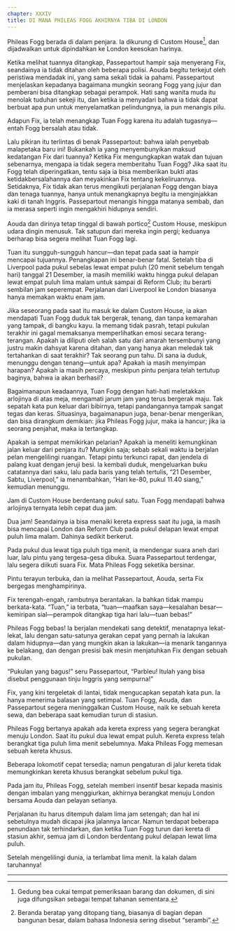 ```yaml
---
chapter: XXXIV
title: DI MANA PHILEAS FOGG AKHIRNYA TIBA DI LONDON
---
```


Phileas Fogg berada di dalam penjara. Ia dikurung di Custom House[^1], dan dijadwalkan untuk dipindahkan ke London keesokan harinya.

Ketika melihat tuannya ditangkap, Passepartout hampir saja menyerang Fix, seandainya ia tidak ditahan oleh beberapa polisi. Aouda begitu terkejut oleh peristiwa mendadak ini, yang sama sekali tidak ia pahami. Passepartout menjelaskan kepadanya bagaimana mungkin seorang Fogg yang jujur dan pemberani bisa ditangkap sebagai perampok. Hati sang wanita muda itu menolak tuduhan sekeji itu, dan ketika ia menyadari bahwa ia tidak dapat berbuat apa pun untuk menyelamatkan pelindungnya, ia pun menangis pilu.

Adapun Fix, ia telah menangkap Tuan Fogg karena itu adalah tugasnya—entah Fogg bersalah atau tidak.

Lalu pikiran itu terlintas di benak Passepartout: bahwa ialah penyebab malapetaka baru ini! Bukankah ia yang menyembunyikan maksud kedatangan Fix dari tuannya? Ketika Fix mengungkapkan watak dan tujuan sebenarnya, mengapa ia tidak segera memberitahu Tuan Fogg? Jika saat itu Fogg telah diperingatkan, tentu saja ia bisa memberikan bukti atas ketidakbersalahannya dan meyakinkan Fix tentang kekeliruannya. Setidaknya, Fix tidak akan terus mengikuti perjalanan Fogg dengan biaya dan tenaga tuannya, hanya untuk menangkapnya begitu ia menginjakkan kaki di tanah Inggris. Passepartout menangis hingga matanya sembab, dan ia merasa seperti ingin mengakhiri hidupnya sendiri.

Aouda dan dirinya tetap tinggal di bawah portico[^2] Custom House, meskipun udara dingin menusuk. Tak satupun dari mereka ingin pergi; keduanya berharap bisa segera melihat Tuan Fogg lagi.

Tuan itu sungguh-sungguh hancur—dan tepat pada saat ia hampir mencapai tujuannya. Penangkapan ini benar-benar fatal. Setelah tiba di Liverpool pada pukul sebelas lewat empat puluh (20 menit sebelum tengah hari) tanggal 21 Desember, ia masih memiliki waktu hingga pukul delapan lewat empat puluh lima malam untuk sampai di Reform Club; itu berarti sembilan jam seperempat. Perjalanan dari Liverpool ke London biasanya hanya memakan waktu enam jam.

Jika seseorang pada saat itu masuk ke dalam Custom House, ia akan mendapati Tuan Fogg duduk tak bergerak, tenang, dan tanpa kemarahan yang tampak, di bangku kayu. Ia memang tidak pasrah, tetapi pukulan terakhir ini gagal memaksanya memperlihatkan emosi secara terang-terangan. Apakah ia diliputi oleh salah satu dari amarah tersembunyi yang justru makin dahsyat karena ditahan, dan yang hanya akan meledak tak tertahankan di saat terakhir? Tak seorang pun tahu. Di sana ia duduk, menunggu dengan tenang—untuk apa? Apakah ia masih menyimpan harapan? Apakah ia masih percaya, meskipun pintu penjara telah tertutup baginya, bahwa ia akan berhasil?

Bagaimanapun keadaannya, Tuan Fogg dengan hati-hati meletakkan arlojinya di atas meja, mengamati jarum jam yang terus bergerak maju. Tak sepatah kata pun keluar dari bibirnya, tetapi pandangannya tampak sangat tegas dan keras. Situasinya, bagaimanapun juga, benar-benar mengerikan, dan bisa dirangkum demikian: jika Phileas Fogg jujur, maka ia hancur; jika ia seorang penjahat, maka ia tertangkap.

Apakah ia sempat memikirkan pelarian? Apakah ia meneliti kemungkinan jalan keluar dari penjara itu? Mungkin saja; sebab sekali waktu ia berjalan pelan mengelilingi ruangan. Tetapi pintu terkunci rapat, dan jendela di palang kuat dengan jeruji besi. Ia kembali duduk, mengeluarkan buku catatannya dari saku, lalu pada baris yang telah tertulis, “21 Desember, Sabtu, Liverpool,” ia menambahkan, “Hari ke-80, pukul 11.40 siang,” kemudian menunggu.

Jam di Custom House berdentang pukul satu. Tuan Fogg mendapati bahwa arlojinya ternyata lebih cepat dua jam.

Dua jam! Seandainya ia bisa menaiki kereta express saat itu juga, ia masih bisa mencapai London dan Reform Club pada pukul delapan lewat empat puluh lima malam. Dahinya sedikit berkerut.

Pada pukul dua lewat tiga puluh tiga menit, ia mendengar suara aneh dari luar, lalu pintu yang tergesa-gesa dibuka. Suara Passepartout terdengar, lalu segera diikuti suara Fix. Mata Phileas Fogg seketika bersinar.

Pintu terayun terbuka, dan ia melihat Passepartout, Aouda, serta Fix bergegas menghampirinya.

Fix terengah-engah, rambutnya berantakan. Ia bahkan tidak mampu berkata-kata. “Tuan,” ia terbata, “tuan—maafkan saya—kesalahan besar—kemiripan sial—perampok ditangkap tiga hari lalu—tuan bebas!”

Phileas Fogg bebas! Ia berjalan mendekati sang detektif, menatapnya lekat-lekat, lalu dengan satu-satunya gerakan cepat yang pernah ia lakukan dalam hidupnya—dan yang mungkin akan ia lakukan—ia menarik tangannya ke belakang, dan dengan presisi bak mesin menjatuhkan Fix dengan sebuah pukulan.

“Pukulan yang bagus!” seru Passepartout, “Parbleu! Itulah yang bisa disebut penggunaan tinju Inggris yang sempurna!”

Fix, yang kini tergeletak di lantai, tidak mengucapkan sepatah kata pun. Ia hanya menerima balasan yang setimpal. Tuan Fogg, Aouda, dan Passepartout segera meninggalkan Custom House, naik ke sebuah kereta sewa, dan beberapa saat kemudian turun di stasiun.

Phileas Fogg bertanya apakah ada kereta express yang segera berangkat menuju London. Saat itu pukul dua lewat empat puluh. Kereta express telah berangkat tiga puluh lima menit sebelumnya. Maka Phileas Fogg memesan sebuah kereta khusus.

Beberapa lokomotif cepat tersedia; namun pengaturan di jalur kereta tidak memungkinkan kereta khusus berangkat sebelum pukul tiga.

Pada jam itu, Phileas Fogg, setelah memberi insentif besar kepada masinis dengan imbalan yang menggiurkan, akhirnya berangkat menuju London bersama Aouda dan pelayan setianya.

Perjalanan itu harus ditempuh dalam lima jam setengah; dan hal ini sebetulnya mudah dicapai jika jalannya lancar. Namun terdapat beberapa penundaan tak terhindarkan, dan ketika Tuan Fogg turun dari kereta di stasiun akhir, semua jam di London berdentang pukul delapan lewat lima puluh.

Setelah mengelilingi dunia, ia terlambat lima menit. Ia kalah dalam taruhannya!

---

[^1]: Gedung bea cukai tempat pemeriksaan barang dan dokumen, di sini juga difungsikan sebagai tempat tahanan sementara.

[^2]: Beranda beratap yang ditopang tiang, biasanya di bagian depan bangunan besar, dalam bahasa Indonesia sering disebut “serambi”.
